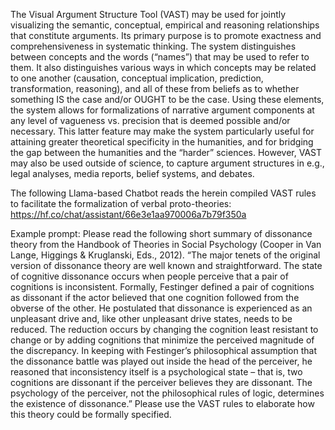 The Visual Argument Structure Tool (VAST) may be used for jointly visualizing the semantic, conceptual, empirical and reasoning relationships that constitute arguments. Its primary purpose is to promote exactness and comprehensiveness in systematic thinking. The system distinguishes between concepts and the words (“names”) that may be used to refer to them. It also distinguishes various ways in which concepts may be related to one another (causation, conceptual implication, prediction, transformation, reasoning), and all of these from beliefs as to whether something IS the case and/or OUGHT to be the case. Using these elements, the system allows for formalizations of narrative argument components at any level of vagueness vs. precision that is deemed possible and/or necessary. This latter feature may make the system particularly useful for attaining greater theoretical specificity in the humanities, and for bridging the gap between the humanities and the “harder” sciences. However, VAST may also be used outside of science, to capture argument structures in e.g., legal analyses, media reports, belief systems, and debates.

The following Llama-based Chatbot reads the herein compiled VAST rules to facilitate the formalization of verbal proto-theories: https://hf.co/chat/assistant/66e3e1aa970006a7b79f350a

Example prompt:
Please read the following short summary of dissonance theory from the Handbook of Theories in Social Psychology (Cooper in Van Lange, Higgings & Kruglanski, Eds., 2012). “The major tenets of the original version of dissonance theory are well known and straightforward. The state of cognitive dissonance occurs when people perceive that a pair of cognitions is inconsistent. Formally, Festinger defined a pair of cognitions as dissonant if the actor believed that one cognition followed from the obverse of the other. He postulated that dissonance is experienced as an unpleasant drive and, like other unpleasant drive states, needs to be reduced. The reduction occurs by changing the cognition least resistant to change or by adding cognitions that minimize the perceived magnitude of the discrepancy. In keeping with Festinger’s philosophical assumption that the dissonance battle was played out inside the head of the perceiver, he reasoned that inconsistency itself is a psychological state – that is, two cognitions are dissonant if the perceiver believes they are dissonant. The psychology of the perceiver, not the philosophical rules of logic, determines the existence of dissonance.” Please use the VAST rules to elaborate how this theory could be formally specified.
